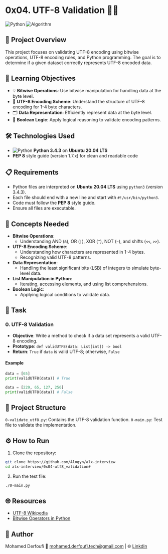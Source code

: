 # 0x04. UTF-8 Validation 🧑‍💻

![Python](https://img.shields.io/badge/Python-3.4.3-blue?style=flat-square&logo=python) ![Algorithm](https://img.shields.io/badge/Algorithm-UTF--8_Validation-lightgrey?style=flat-square&logo=python)

## 📖 Project Overview
This project focuses on validating UTF-8 encoding using bitwise operations, UTF-8 encoding rules, and Python programming. The goal is to determine if a given dataset correctly represents UTF-8 encoded data.

## 🎯 Learning Objectives
- 💡 **Bitwise Operations**: Use bitwise manipulation for handling data at the byte level.
- 📜 **UTF-8 Encoding Scheme**: Understand the structure of UTF-8 encoding for 1-4 byte characters.
- 🗂️ **Data Representation**: Efficiently represent data at the byte level.
- 🔄 **Boolean Logic**: Apply logical reasoning to validate encoding patterns.

## 🛠️ Technologies Used
- ![Python](https://img.shields.io/badge/Python-3.4.3-blue?style=flat-square&logo=python) **Python 3.4.3** on **Ubuntu 20.04 LTS**
- **PEP 8** style guide (version 1.7.x) for clean and readable code

## 📋 Requirements
- Python files are interpreted on **Ubuntu 20.04 LTS** using `python3` (version 3.4.3).
- Each file should end with a new line and start with `#!/usr/bin/python3`.
- Code must follow the **PEP 8** style guide.
- Ensure all files are executable.

## 🚀 Concepts Needed
- **Bitwise Operations**:
  - Understanding AND (`&`), OR (`|`), XOR (`^`), NOT (`~`), and shifts (`<<`, `>>`).
- **UTF-8 Encoding Scheme**:
  - Understanding how characters are represented in 1-4 bytes.
  - Recognizing valid UTF-8 patterns.
- **Data Representation**:
  - Handling the least significant bits (LSB) of integers to simulate byte-level data.
- **List Manipulation in Python**:
  - Iterating, accessing elements, and using list comprehensions.
- **Boolean Logic**:
  - Applying logical conditions to validate data.

## 📝 Task

### 0. UTF-8 Validation
- **Objective**: Write a method to check if a data set represents a valid UTF-8 encoding.
- **Prototype**: `def validUTF8(data: List[int]) -> bool`
- **Return**: `True` if `data` is valid UTF-8; otherwise, `False`
  
#### Example
```python
data = [65]
print(validUTF8(data)) # True

data = [229, 65, 127, 256]
print(validUTF8(data)) # False
```

## 📂 Project Structure
`0-validate_utf8.py`: Contains the UTF-8 validation function.
`0-main.py`: Test file to validate the implementation.

## ⚙️ How to Run
1. Clone the repository:
```bash
git clone https://github.com/Alogyn/alx-interview
cd alx-interview/0x04-utf8_validation#
```
2. Run the test file:
```bash
./0-main.py
```

## 🌐 Resources
- [UTF-8 Wikipedia](https://en.wikipedia.org/wiki/UTF-8)
- [Bitwise Operators in Python](https://docs.python.org/3.4/library/stdtypes.html#bitwise-operations-on-integer-types)

## 👤 Author
Mohamed Derfoufi
📧 mohamed.derfoufi.tech@gmail.com | 🌐 [Linkdin](https://www.linkedin.com/in/mohamed-derfoufi-b50566309/)
